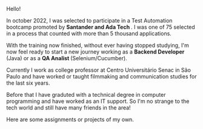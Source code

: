 Hello!

In october 2022, I was selected to participate in a Test Automation bootcamp promoted by <b> Santander and Ada Tech </b>. I was one of 75 selected in a process that counted with more than 5 thousand applications. 

With the training now finished, without ever having stopped studying, I'm now feel ready to start a new journey working as a <b> Backend Developer </b> (Java) or as a  <b> QA Analist </b> (Selenium/Cucumber).

Currently I work as college professor at Centro Universitário Senac in São Paulo and have worked or taught filmmaking and communication studies for the last six years.

Before that I have graduted with a technical degree in computer programming and have worked as an IT support. So I'm no strange to the tech world and still have many friends in the area!

Here are some assignments or projects of my own.
